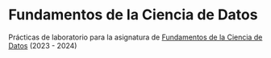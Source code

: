 # Fundamentos de la Ciencia de Datos
Prácticas de laboratorio para la asignatura de [Fundamentos de la Ciencia de Datos](https://www.uah.es/es/estudios/estudios-oficiales/grados/asignatura/Fundamentos-de-la-Ciencia-de-Datos-781006/) (2023 - 2024)
